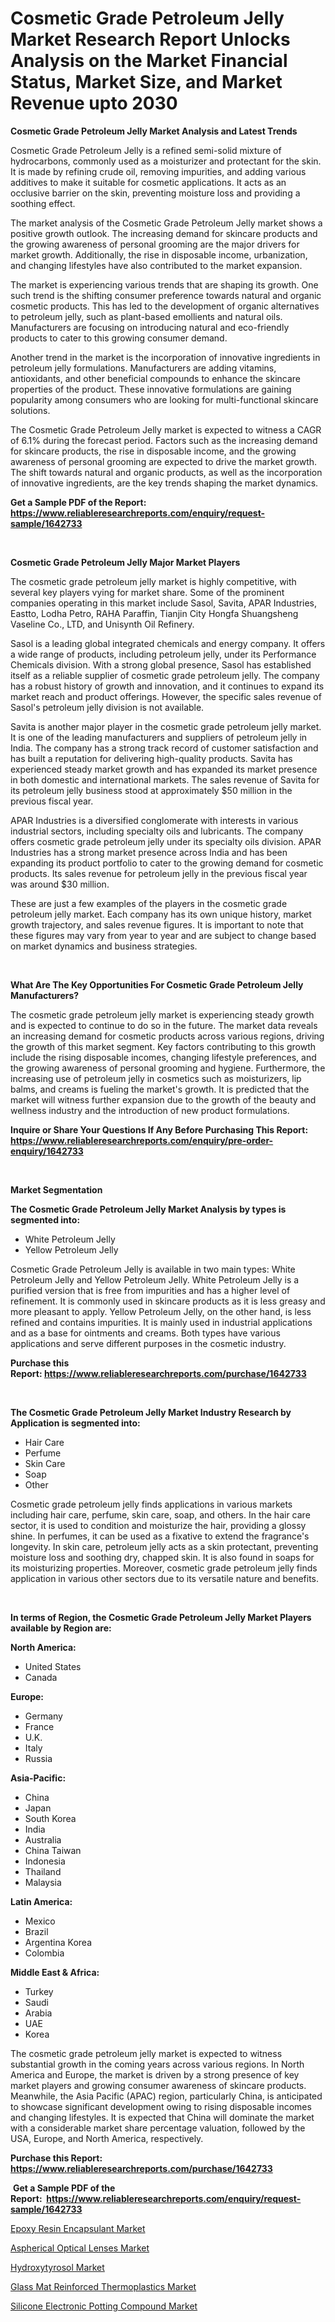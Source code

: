<p><h1>Cosmetic Grade Petroleum Jelly Market Research Report Unlocks Analysis on the Market Financial Status, Market Size, and Market Revenue upto 2030</h1></p><p><strong>Cosmetic Grade Petroleum Jelly Market Analysis and Latest Trends</strong></p>
<p><p>Cosmetic Grade Petroleum Jelly is a refined semi-solid mixture of hydrocarbons, commonly used as a moisturizer and protectant for the skin. It is made by refining crude oil, removing impurities, and adding various additives to make it suitable for cosmetic applications. It acts as an occlusive barrier on the skin, preventing moisture loss and providing a soothing effect.</p><p>The market analysis of the Cosmetic Grade Petroleum Jelly market shows a positive growth outlook. The increasing demand for skincare products and the growing awareness of personal grooming are the major drivers for market growth. Additionally, the rise in disposable income, urbanization, and changing lifestyles have also contributed to the market expansion.</p><p>The market is experiencing various trends that are shaping its growth. One such trend is the shifting consumer preference towards natural and organic cosmetic products. This has led to the development of organic alternatives to petroleum jelly, such as plant-based emollients and natural oils. Manufacturers are focusing on introducing natural and eco-friendly products to cater to this growing consumer demand.</p><p>Another trend in the market is the incorporation of innovative ingredients in petroleum jelly formulations. Manufacturers are adding vitamins, antioxidants, and other beneficial compounds to enhance the skincare properties of the product. These innovative formulations are gaining popularity among consumers who are looking for multi-functional skincare solutions.</p><p>The Cosmetic Grade Petroleum Jelly market is expected to witness a CAGR of 6.1% during the forecast period. Factors such as the increasing demand for skincare products, the rise in disposable income, and the growing awareness of personal grooming are expected to drive the market growth. The shift towards natural and organic products, as well as the incorporation of innovative ingredients, are the key trends shaping the market dynamics.</p></p>
<p><strong>Get a Sample PDF of the Report:&nbsp; <a href="https://www.reliableresearchreports.com/enquiry/request-sample/1642733">https://www.reliableresearchreports.com/enquiry/request-sample/1642733</a></strong></p>
<p>&nbsp;</p>
<p><strong>Cosmetic Grade Petroleum Jelly Major Market Players</strong></p>
<p><p>The cosmetic grade petroleum jelly market is highly competitive, with several key players vying for market share. Some of the prominent companies operating in this market include Sasol, Savita, APAR Industries, Eastto, Lodha Petro, RAHA Paraffin, Tianjin City Hongfa Shuangsheng Vaseline Co., LTD, and Unisynth Oil Refinery.</p><p>Sasol is a leading global integrated chemicals and energy company. It offers a wide range of products, including petroleum jelly, under its Performance Chemicals division. With a strong global presence, Sasol has established itself as a reliable supplier of cosmetic grade petroleum jelly. The company has a robust history of growth and innovation, and it continues to expand its market reach and product offerings. However, the specific sales revenue of Sasol's petroleum jelly division is not available.</p><p>Savita is another major player in the cosmetic grade petroleum jelly market. It is one of the leading manufacturers and suppliers of petroleum jelly in India. The company has a strong track record of customer satisfaction and has built a reputation for delivering high-quality products. Savita has experienced steady market growth and has expanded its market presence in both domestic and international markets. The sales revenue of Savita for its petroleum jelly business stood at approximately $50 million in the previous fiscal year.</p><p>APAR Industries is a diversified conglomerate with interests in various industrial sectors, including specialty oils and lubricants. The company offers cosmetic grade petroleum jelly under its specialty oils division. APAR Industries has a strong market presence across India and has been expanding its product portfolio to cater to the growing demand for cosmetic products. Its sales revenue for petroleum jelly in the previous fiscal year was around $30 million.</p><p>These are just a few examples of the players in the cosmetic grade petroleum jelly market. Each company has its own unique history, market growth trajectory, and sales revenue figures. It is important to note that these figures may vary from year to year and are subject to change based on market dynamics and business strategies.</p></p>
<p>&nbsp;</p>
<p><strong>What Are The Key Opportunities For Cosmetic Grade Petroleum Jelly Manufacturers?</strong></p>
<p><p>The cosmetic grade petroleum jelly market is experiencing steady growth and is expected to continue to do so in the future. The market data reveals an increasing demand for cosmetic products across various regions, driving the growth of this market segment. Key factors contributing to this growth include the rising disposable incomes, changing lifestyle preferences, and the growing awareness of personal grooming and hygiene. Furthermore, the increasing use of petroleum jelly in cosmetics such as moisturizers, lip balms, and creams is fueling the market's growth. It is predicted that the market will witness further expansion due to the growth of the beauty and wellness industry and the introduction of new product formulations.</p></p>
<p><strong>Inquire or Share Your Questions If Any Before Purchasing This Report: <a href="https://www.reliableresearchreports.com/enquiry/pre-order-enquiry/1642733">https://www.reliableresearchreports.com/enquiry/pre-order-enquiry/1642733</a></strong></p>
<p>&nbsp;</p>
<p><strong>Market Segmentation</strong></p>
<p><strong>The Cosmetic Grade Petroleum Jelly Market Analysis by types is segmented into:</strong></p>
<p><ul><li>White Petroleum Jelly</li><li>Yellow Petroleum Jelly</li></ul></p>
<p><p>Cosmetic Grade Petroleum Jelly is available in two main types: White Petroleum Jelly and Yellow Petroleum Jelly. White Petroleum Jelly is a purified version that is free from impurities and has a higher level of refinement. It is commonly used in skincare products as it is less greasy and more pleasant to apply. Yellow Petroleum Jelly, on the other hand, is less refined and contains impurities. It is mainly used in industrial applications and as a base for ointments and creams. Both types have various applications and serve different purposes in the cosmetic industry.</p></p>
<p><strong>Purchase this Report:&nbsp;<a href="https://www.reliableresearchreports.com/purchase/1642733">https://www.reliableresearchreports.com/purchase/1642733</a></strong></p>
<p>&nbsp;</p>
<p><strong>The Cosmetic Grade Petroleum Jelly Market Industry Research by Application is segmented into:</strong></p>
<p><ul><li>Hair Care</li><li>Perfume</li><li>Skin Care</li><li>Soap</li><li>Other</li></ul></p>
<p><p>Cosmetic grade petroleum jelly finds applications in various markets including hair care, perfume, skin care, soap, and others. In the hair care sector, it is used to condition and moisturize the hair, providing a glossy shine. In perfumes, it can be used as a fixative to extend the fragrance's longevity. In skin care, petroleum jelly acts as a skin protectant, preventing moisture loss and soothing dry, chapped skin. It is also found in soaps for its moisturizing properties. Moreover, cosmetic grade petroleum jelly finds application in various other sectors due to its versatile nature and benefits.</p></p>
<p>&nbsp;</p>
<p><strong>In terms of Region, the Cosmetic Grade Petroleum Jelly Market Players available by Region are:</strong></p>
<p>
    <p> <strong> North America: </strong>
        <ul>
            <li>United States</li>
            <li>Canada</li>
        </ul>
        </p> 
    <p> <strong> Europe: </strong>
        <ul>
            <li>Germany</li>
            <li>France</li>
            <li>U.K.</li>
            <li>Italy</li>
            <li>Russia</li>
        </ul>
        </p> 
    <p> <strong> Asia-Pacific: </strong>
        <ul>
            <li>China</li>
            <li>Japan</li>
            <li>South Korea</li>
            <li>India</li>
            <li>Australia</li>
            <li>China Taiwan</li>
            <li>Indonesia</li>
            <li>Thailand</li>
            <li>Malaysia</li>
        </ul>
        </p> 
    <p> <strong> Latin America: </strong>
        <ul>
            <li>Mexico</li>
            <li>Brazil</li>
            <li>Argentina Korea</li>
            <li>Colombia</li>
        </ul>
        </p> 
    <p> <strong> Middle East & Africa: </strong>
        <ul>
            <li>Turkey</li>
            <li>Saudi</li>
            <li>Arabia</li>
            <li>UAE</li>
            <li>Korea</li>
        </ul>
    </p>
    </p>
<p><p>The cosmetic grade petroleum jelly market is expected to witness substantial growth in the coming years across various regions. In North America and Europe, the market is driven by a strong presence of key market players and growing consumer awareness of skincare products. Meanwhile, the Asia Pacific (APAC) region, particularly China, is anticipated to showcase significant development owing to rising disposable incomes and changing lifestyles. It is expected that China will dominate the market with a considerable market share percentage valuation, followed by the USA, Europe, and North America, respectively.</p></p>
<p><strong>Purchase this Report: <a href="https://www.reliableresearchreports.com/purchase/1642733">https://www.reliableresearchreports.com/purchase/1642733</a></strong></p>
<p>&nbsp;<strong>Get a Sample PDF of the Report:&nbsp;&nbsp;<a href="https://www.reliableresearchreports.com/enquiry/request-sample/1642733">https://www.reliableresearchreports.com/enquiry/request-sample/1642733</a></strong></p>
<p><strong></strong></p>
<p><p><a href="https://medium.com/@wine.sight.theme/epoxy-resin-encapsulant-market-analysis-its-cagr-market-segmentation-and-global-industry-overview-c7314fde28d1">Epoxy Resin Encapsulant Market</a></p><p><a href="https://www.linkedin.com/pulse/aspherical-optical-lenses-market-research-report-unlocks-o4jpe/">Aspherical Optical Lenses Market</a></p><p><a href="https://www.linkedin.com/pulse/hydroxytyrosol-market-size-growth-forecast-from-2023-5gine/">Hydroxytyrosol Market</a></p><p><a href="https://www.linkedin.com/pulse/glass-mat-reinforced-thermoplastics-market-size-share-tybue/">Glass Mat Reinforced Thermoplastics Market</a></p><p><a href="https://medium.com/@sarahcornish2022/silicone-electronic-potting-compound-market-insights-into-market-cagr-market-trends-and-growth-7c0e0898fc57">Silicone Electronic Potting Compound Market</a></p></p>